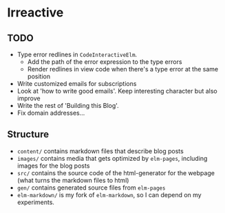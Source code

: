 # Irreactive


## TODO

* Type error redlines in `CodeInteractiveElm`.
  * Add the path of the error expression to the type errors
  * Render redlines in view code when there's a type error at the same position
* Write customized emails for subscriptions
* Look at 'how to write good emails'. Keep interesting character but also improve
* Write the rest of 'Building this Blog'.
* Fix domain addresses...


## Structure

* `content/` contains markdown files that describe blog posts
* `images/` contains media that gets optimized by `elm-pages`, including images for the blog posts
* `src/` contains the source code of the html-generator for the webpage (what turns the markdown files to html)
* `gen/` contains generated source files from `elm-pages`
* `elm-markdown/` is my fork of `elm-markdown`, so I can depend on my experiments.
